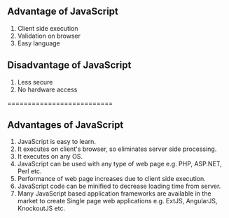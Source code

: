 Advantage of JavaScript
----------------------------
1. Client side execution
2. Validation on browser
3. Easy language

Disadvantage of JavaScript
------------------------------
1. Less secure
2. No hardware access

==========================

Advantages of JavaScript
-------------------------------
1. JavaScript is easy to learn.
2. It executes on client's browser, so eliminates server side processing.
3. It executes on any OS.
4. JavaScript can be used with any type of web page e.g. PHP, ASP.NET, Perl etc.
5. Performance of web page increases due to client side execution.
6. JavaScript code can be minified to decrease loading time from server.
7. Many JavaScript based application frameworks are available in the market to create Single page web   applications e.g. ExtJS, AngularJS, KnockoutJS etc.